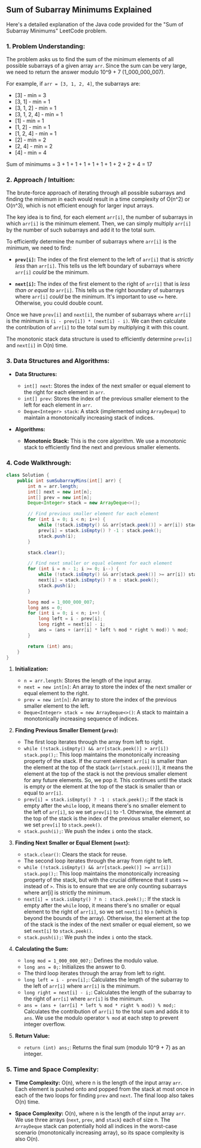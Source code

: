 ## Sum of Subarray Minimums Explained

Here's a detailed explanation of the Java code provided for the "Sum of Subarray Minimums" LeetCode problem.

### 1. Problem Understanding:

The problem asks us to find the sum of the minimum elements of all possible subarrays of a given array `arr`. Since the sum can be very large, we need to return the answer modulo 10^9 + 7 (1_000_000_007).

For example, if `arr = [3, 1, 2, 4]`, the subarrays are:

*   [3] - min = 3
*   [3, 1] - min = 1
*   [3, 1, 2] - min = 1
*   [3, 1, 2, 4] - min = 1
*   [1] - min = 1
*   [1, 2] - min = 1
*   [1, 2, 4] - min = 1
*   [2] - min = 2
*   [2, 4] - min = 2
*   [4] - min = 4

Sum of minimums = 3 + 1 + 1 + 1 + 1 + 1 + 1 + 2 + 2 + 4 = 17

### 2. Approach / Intuition:

The brute-force approach of iterating through all possible subarrays and finding the minimum in each would result in a time complexity of O(n^2) or O(n^3), which is not efficient enough for larger input arrays.

The key idea is to find, for each element `arr[i]`, the number of subarrays in which `arr[i]` is the minimum element. Then, we can simply multiply `arr[i]` by the number of such subarrays and add it to the total sum.

To efficiently determine the number of subarrays where `arr[i]` is the minimum, we need to find:

*   **`prev[i]`:** The index of the first element to the left of `arr[i]` that is *strictly less* than `arr[i]`.  This tells us the left boundary of subarrays where `arr[i]` *could* be the minimum.

*   **`next[i]`:** The index of the first element to the right of `arr[i]` that is *less than or equal to* `arr[i]`. This tells us the right boundary of subarrays where `arr[i]` *could* be the minimum.  It's important to use `<=` here. Otherwise, you could double count.

Once we have `prev[i]` and `next[i]`, the number of subarrays where `arr[i]` is the minimum is `(i - prev[i]) * (next[i] - i)`. We can then calculate the contribution of `arr[i]` to the total sum by multiplying it with this count.

The monotonic stack data structure is used to efficiently determine `prev[i]` and `next[i]` in O(n) time.

### 3. Data Structures and Algorithms:

*   **Data Structures:**
    *   `int[] next`: Stores the index of the next smaller or equal element to the right for each element in `arr`.
    *   `int[] prev`: Stores the index of the previous smaller element to the left for each element in `arr`.
    *   `Deque<Integer> stack`: A stack (implemented using `ArrayDeque`) to maintain a monotonically increasing stack of indices.

*   **Algorithms:**
    *   **Monotonic Stack:** This is the core algorithm.  We use a monotonic stack to efficiently find the next and previous smaller elements.

### 4. Code Walkthrough:

```java
class Solution {
    public int sumSubarrayMins(int[] arr) {
        int n = arr.length;
        int[] next = new int[n];
        int[] prev = new int[n];
        Deque<Integer> stack = new ArrayDeque<>();

        // Find previous smaller element for each element
        for (int i = 0; i < n; i++) {
            while (!stack.isEmpty() && arr[stack.peek()] > arr[i]) stack.pop();
            prev[i] = stack.isEmpty() ? -1 : stack.peek();
            stack.push(i);
        }

        stack.clear();

        // Find next smaller or equal element for each element
        for (int i = n - 1; i >= 0; i--) {
            while (!stack.isEmpty() && arr[stack.peek()] >= arr[i]) stack.pop();
            next[i] = stack.isEmpty() ? n : stack.peek();
            stack.push(i);
        }

        long mod = 1_000_000_007;
        long ans = 0;
        for (int i = 0; i < n; i++) {
            long left = i - prev[i];
            long right = next[i] - i;
            ans = (ans + (arr[i] * left % mod * right % mod)) % mod;
        }

        return (int) ans;
    }
}
```

1.  **Initialization:**

    *   `n = arr.length`: Stores the length of the input array.
    *   `next = new int[n]`: An array to store the index of the next smaller or equal element to the right.
    *   `prev = new int[n]`: An array to store the index of the previous smaller element to the left.
    *   `Deque<Integer> stack = new ArrayDeque<>()`: A stack to maintain a monotonically increasing sequence of indices.

2.  **Finding Previous Smaller Element (`prev`):**

    *   The first loop iterates through the array from left to right.
    *   `while (!stack.isEmpty() && arr[stack.peek()] > arr[i]) stack.pop();`: This loop maintains the monotonically increasing property of the stack.  If the current element `arr[i]` is smaller than the element at the top of the stack (`arr[stack.peek()]`), it means the element at the top of the stack is not the previous smaller element for any future elements. So, we pop it.  This continues until the stack is empty or the element at the top of the stack is smaller than or equal to `arr[i]`.
    *   `prev[i] = stack.isEmpty() ? -1 : stack.peek();`: If the stack is empty after the `while` loop, it means there's no smaller element to the left of `arr[i]`, so we set `prev[i]` to -1. Otherwise, the element at the top of the stack is the index of the previous smaller element, so we set `prev[i]` to `stack.peek()`.
    *   `stack.push(i);`: We push the index `i` onto the stack.

3.  **Finding Next Smaller or Equal Element (`next`):**

    *   `stack.clear()`: Clears the stack for reuse.
    *   The second loop iterates through the array from right to left.
    *   `while (!stack.isEmpty() && arr[stack.peek()] >= arr[i]) stack.pop();`: This loop maintains the monotonically increasing property of the stack, but with the crucial difference that it uses `>=` instead of `>`. This is to ensure that we are only counting subarrays where arr[i] is strictly the minimum.
    *   `next[i] = stack.isEmpty() ? n : stack.peek();`: If the stack is empty after the `while` loop, it means there's no smaller or equal element to the right of `arr[i]`, so we set `next[i]` to `n` (which is beyond the bounds of the array). Otherwise, the element at the top of the stack is the index of the next smaller or equal element, so we set `next[i]` to `stack.peek()`.
    *   `stack.push(i);`: We push the index `i` onto the stack.

4.  **Calculating the Sum:**

    *   `long mod = 1_000_000_007;`: Defines the modulo value.
    *   `long ans = 0;`: Initializes the answer to 0.
    *   The third loop iterates through the array from left to right.
    *   `long left = i - prev[i];`: Calculates the length of the subarray to the left of `arr[i]` where `arr[i]` is the minimum.
    *   `long right = next[i] - i;`: Calculates the length of the subarray to the right of `arr[i]` where `arr[i]` is the minimum.
    *   `ans = (ans + (arr[i] * left % mod * right % mod)) % mod;`:  Calculates the contribution of `arr[i]` to the total sum and adds it to `ans`. We use the modulo operator `% mod` at each step to prevent integer overflow.

5.  **Return Value:**

    *   `return (int) ans;`: Returns the final sum (modulo 10^9 + 7) as an integer.

### 5. Time and Space Complexity:

*   **Time Complexity:** O(n), where n is the length of the input array `arr`.  Each element is pushed onto and popped from the stack at most once in each of the two loops for finding `prev` and `next`. The final loop also takes O(n) time.

*   **Space Complexity:** O(n), where n is the length of the input array `arr`. We use three arrays (`next`, `prev`, and `stack`) each of size n.  The `ArrayDeque` stack can potentially hold all indices in the worst-case scenario (monotonically increasing array), so its space complexity is also O(n).
